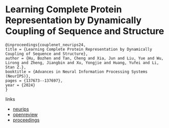 # Learning Complete Protein Representation by Dynamically Coupling of Sequence and Structure

```
@inproceedings{couplenet_neurips24,
title = {Learning Complete Protein Representation by Dynamically Coupling of Sequence and Structure},
author = {Hu, Bozhen and Tan, Cheng and Xia, Jun and Liu, Yue and Wu, Lirong and Zheng, Jiangbin and Xu, Yongjie and Huang, Yufei and Li, Stan Z.},
booktitle = {Advances in Neural Information Processing Systems (NeurIPS)},
pages = {137673--137697},
year = {2024}
}
```

links
- [neurips](https://nips.cc/Conferences/2024/Schedule?showEvent=96915)
- [openreview](https://openreview.net/forum?id=0e5uOaJxo1)
- [proceedings](https://papers.nips.cc//paper_files/paper/2024/hash/f8de10c9ff056ae3d1eef43ad1762351-Abstract-Conference.html)
